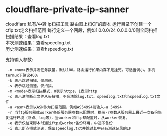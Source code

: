# cloudflare-private-ip-sanner

cloudflare 私有/中转 ip扫描工具 
路由器上扫CF的脚本 
运行目录下创建一个cfip.txt定义扫描范围 
每行定义一个网段，例如1.0.0.0/24 
0.0.0.0/0则全网扫描  
扫描结果：查看log.txt  
本次测速结果：查看speedlog.txt  
历史测速结果：查看hspeedlog.txt  

支持输入参数:

```
 -n <num>表示并发任务数量，默认100。路由运行如果内存不足挂死，可适当调小。手机termux下建议400。 
 -k 表示跳过扫描，仅测速。
 -s 表示跳过测速，仅扫描。
 -m <mode>表示扫描模式，0表示https，1表示http
 -c 表示清除断点文件从头扫描，不会清除log.txt、speedlog.txt和hspeedlog.txt文件
 -a <asn>表示以ASN作为扫描范围，例如AS54994则输入-a 54994
 -r 当ftp服务器或worker备份服务器参数已配置时，携带-r参数从服务器上最近一次备份恢复运行环境（断点、log等），当worker和ftp都配置时，从worker恢复。
 -e 表示仅结束脚本时通过ftp或worker备份环境，中途不备份
 -i 表示断点模式测速，保留speedlog.txt并跳过其中已有测速记录的IP
```
